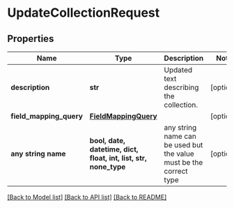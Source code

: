# UpdateCollectionRequest


## Properties
Name | Type | Description | Notes
------------ | ------------- | ------------- | -------------
**description** | **str** | Updated text describing the collection. | [optional] 
**field_mapping_query** | [**FieldMappingQuery**](FieldMappingQuery.md) |  | [optional] 
**any string name** | **bool, date, datetime, dict, float, int, list, str, none_type** | any string name can be used but the value must be the correct type | [optional]

[[Back to Model list]](../README.md#documentation-for-models) [[Back to API list]](../README.md#documentation-for-api-endpoints) [[Back to README]](../README.md)


